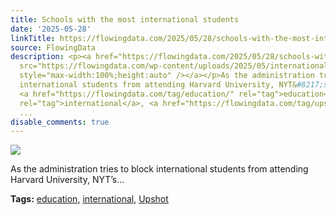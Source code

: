 ```yaml
---
title: Schools with the most international students
date: '2025-05-28'
linkTitle: https://flowingdata.com/2025/05/28/schools-with-the-most-international-students/
source: FlowingData
description: <p><a href="https://flowingdata.com/2025/05/28/schools-with-the-most-international-students/"><img
  src="https://flowingdata.com/wp-content/uploads/2025/05/international-students-750x636.png"
  style="max-width:100%;height:auto" /></a></p>As the administration tries to block
  international students from attending Harvard University, NYT&#8217;s&#8230;<p><strong>Tags:</strong>
  <a href="https://flowingdata.com/tag/education/" rel="tag">education</a>, <a href="https://flowingdata.com/tag/international/"
  rel="tag">international</a>, <a href="https://flowingdata.com/tag/upshot/" rel="tag">Upshot</a></p
  ...
disable_comments: true
---
```

<p><a href="https://flowingdata.com/2025/05/28/schools-with-the-most-international-students/"><img src="https://flowingdata.com/wp-content/uploads/2025/05/international-students-750x636.png" style="max-width:100%;height:auto" /></a></p>As the administration tries to block international students from attending Harvard University, NYT&#8217;s&#8230;<p><strong>Tags:</strong> <a href="https://flowingdata.com/tag/education/" rel="tag">education</a>, <a href="https://flowingdata.com/tag/international/" rel="tag">international</a>, <a href="https://flowingdata.com/tag/upshot/" rel="tag">Upshot</a></p ...
